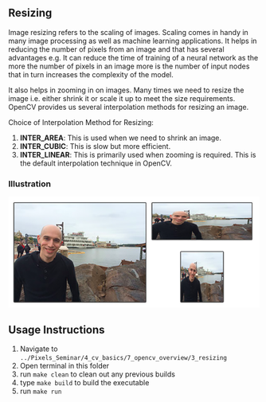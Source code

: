 ## Resizing

Image resizing refers to the scaling of images. Scaling comes in handy in many image processing as well as machine learning applications. It helps in reducing the number of pixels from an image and that has several advantages e.g. It can reduce the time of training of a neural network as the more the number of pixels in an image more is the number of input nodes that in turn increases the complexity of the model.

It also helps in zooming in on images. Many times we need to resize the image i.e. either shrink it or scale it up to meet the size requirements. OpenCV provides us several interpolation methods for resizing an image.

Choice of Interpolation Method for Resizing:

1. <b>INTER_AREA</b>: This is used when we need to shrink an image.
2. <b>INTER_CUBIC</b>: This is slow but more efficient.
3. <b>INTER_LINEAR</b>: This is primarily used when zooming is required. This is the default interpolation technique in OpenCV.

### Illustration

<img src = "../assets/images/resize.png" />

## Usage Instructions
1. Navigate to ```../Pixels_Seminar/4_cv_basics/7_opencv_overview/3_resizing```
2. Open terminal in this folder
3. run   ```make clean``` to clean out any previous builds
4. type ```make build``` to build the executable
5. run ```make run```